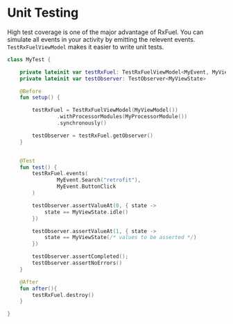 # Unit Testing

High test coverage is one of the major advantage of RxFuel. You can simulate all events in your activity by emitting the relevent events.
`TestRxFuelViewModel` makes it easier to write unit tests.

```kotlin
class MyTest {

    private lateinit var testRxFuel: TestRxFuelViewModel<MyEvent, MyViewState>
    private lateinit var testObserver: TestObserver<MyViewState>

    @Before
    fun setup() {

        testRxFuel = TestRxFuelViewModel(MyViewModel())
                .withProcessorModules(MyProcessorModule())
                .synchronously()

        testObserver = testRxFuel.getObserver()
    }


    @Test
    fun test() {
        testRxFuel.events(
                MyEvent.Search("retrofit"),
                MyEvent.ButtonClick
        )

        testObserver.assertValueAt(0, { state ->
            state == MyViewState.idle()
        })

        testObserver.assertValueAt(1, { state ->
            state == MyViewState(/* values to be asserted */)
        })

        testObserver.assertCompleted();
        testObserver.assertNoErrors()
    }

    @After
    fun after(){
        testRxFuel.destroy()
    }

}

```
